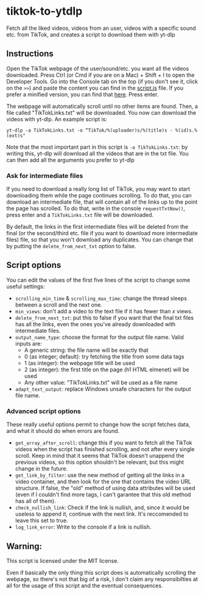 # tiktok-to-ytdlp
Fetch all the liked videos, videos from an user, videos with a specific sound etc. from TikTok, and creates a script to download them with yt-dlp

## Instructions

Open the TikTok webpage of the user/sound/etc. you want all the videos downloaded. Press Ctrl (or Cmd if you are on a Mac) + Shift + I to open the Developer Tools. Go into the Console tab on the top (if you don't see it, click on the ```>>```) and paste the content you can find in the [script.js](https://raw.githubusercontent.com/Dinoosauro/tiktok-to-ytdlp/main/script.js) file. If you prefer a minified version, you can find that [here](https://raw.githubusercontent.com/Dinoosauro/tiktok-to-ytdlp/main/script.min.js). Press enter.

The webpage will automatically scroll until no other items are found. Then, a file called "TikTokLinks.txt" will be downloaded. You now can download the videos with yt-dlp. An example script is:

```yt-dlp -a TikTokLinks.txt -o “TikTok/%(uploader)s/%(title)s - %(id)s.%(ext)s"```

Note that the most important part in this script is ```-a TikTokLinks.txt```: by writing this, yt-dlp will download all the videos that are in the txt file. You can then add all the arguments you prefer to yt-dlp
### Ask for intermediate files
If you need to download a really long list of TikTok, you may want to start downloading them while the page continues scrolling. To do that, you can download an intermediate file, that will contain all of the links up to the point the page has scrolled. To do that, write in the console ```requestTxtNow()```, press enter and a ```TikTokLinks.txt``` file will be downloaded.

By default, the links in the first intermediate files will be deleted from the final (or the second/third etc. file if you want to download more intermediate files) file, so that you won't download any duplicates. You can change that by putting the ```delete_from_next_txt``` option to false.
## Script options
You can edit the values of the first five lines of the script to change some useful settings:
- ```scrolling_min_time``` & ```scrolling_max_time```: change the thread sleeps between a scroll and the next one.
- ```min_views```: don't add a video to the text file if it has fewer than _x_ views.
- ```delete_from_next_txt```: put this to false if you want that the final txt files has all the links, even the ones you've already downloaded with intermediate files. 
- ```output_name_type```: choose the format for the output file name. Valid inputs are:
    * A generic string: the file name will be exactly that
    * 0 (as integer; default): try fetching the title from some data tags
    * 1 (as integer): the webpage title will be used
    * 2 (as integer): the first title on the page (h1 HTML elmenet) will be used
    * Any other value: "TikTokLinks.txt" will be used as a file name
- ```adapt_text_output```: replace Windows unsafe characters for the output file name.
### Advanced script options
These really useful options permit to change how the script fetches data, and what it should do when errors are found.
- ```get_array_after_scroll```: change this if you want to fetch all the TikTok videos when the script has finished scrolling, and not after every single scroll. Keep in mind that it seems that TikTok doesn't unappend the previous videos, so this option shouldn't be relevant, but this might change in the future.
- ```get_link_by_filter```: use the new method of getting all the links in a video container, and then look for the one that contains the video URL structure. If false, the "old" method of using data attributes will be used (even if I couldn't find more tags, I can't garantee that this old method has all of them).
- ```check_nullish_link```: Check if the link is nullish, and, since it would be useless to append it, continue with the next link. It's reccomended to leave this set to true.
- ```log_link_error```: Write to the console if a link is nullish. 
## Warning:
This script is licensed under the MIT license.

Even if basically the only thing this script does is automatically scrolling the webpage, so there's not that big of a risk, I don't claim any responsibilties at all for the usage of this script and the eventual consequences.

